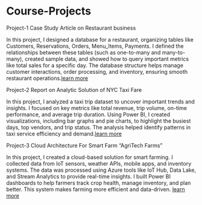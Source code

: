 # Course-Projects

Project-1 Case Study Article on Restaurant business 

In this project, I designed a database for a restaurant, organizing tables like Customers, Reservations, Orders, Menu_Items, Payments. I defined the relationships between these tables (such as one-to-many and many-to-many), created sample data, and showed how to query important metrics like total sales for a specific day. The database structure helps manage customer interactions, order processing, and inventory, ensuring smooth restaurant operations.[learn more](https://github.com/Sahil3122/Course-Projects/blob/main/Case%20Study%20Article%20on%20Restaurant%20.pdf)

Project-2 Report on Analytic Solution of NYC Taxi Fare

In this project, I analyzed a taxi trip dataset to uncover important trends and insights. I focused on key metrics like total revenue, trip volume, on-time performance, and average trip duration. Using Power BI, I created visualizations, including bar graphs and pie charts, to highlight the busiest days, top vendors, and trip status. The analysis helped identify patterns in taxi service efficiency and demand.[learn more](https://github.com/Sahil3122/Course-Projects/blob/main/Report%20on%20Analytic%20Solution%20of%20NYC%20Taxi%20Fare.pdf)

Project-3 Cloud Architecture For Smart Farm “AgriTech Farms” 

In this project, I created a cloud-based solution for smart farming. I collected data from IoT sensors, weather APIs, mobile apps, and inventory systems. The data was processed using Azure tools like IoT Hub, Data Lake, and Stream Analytics to provide real-time insights. I built Power BI dashboards to help farmers track crop health, manage inventory, and plan better. This system makes farming more efficient and data-driven. [learn more](https://github.com/Sahil3122/Course-Projects/blob/main/Cloud%20Architecture%20For%20Smart%20Farm%20agritech.pdf)

